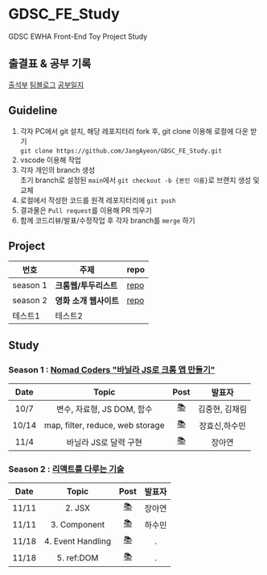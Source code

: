 # GDSC_FE_Study
GDSC EWHA Front-End Toy Project Study

## 출결표 & 공부 기록
[출석부](https://docs.google.com/document/d/1tGXloAp-MPz5soTXBmh9Wf0FcEfVt6omVMd_2fAQP0E/edit?usp=sharing)
[팀블로그](https://gdscewha.tistory.com/category/%EC%8A%A4%ED%84%B0%EB%94%94/Front-End%20%ED%86%A0%EC%9D%B4%20%ED%94%84%EB%A1%9C%EC%A0%9D%ED%8A%B8)
[공부일지](https://docs.google.com/document/d/1fwwvuPeLafIYO8hz_9HsN3TbJVlCCmpjJC7DF7YiSV8/edit?usp=sharing)
## Guideline
1. 각자 PC에서 git 설치, 해당 레포지터리 fork 후, git clone 이용해 로컬에 다운 받기 <br>
`git clone https://github.com/JangAyeon/GDSC_FE_Study.git`
2. vscode 이용해 작업<br>
3. 각자 개인의 branch 생성<br>
초기 branch로 설정된 `main`에서 `git checkout -b {본인 이름}`로 브랜치 생성 및 교체<br>
4. 로컬에서 작성한 코드를 원격 레포지터리에 `git push`<br>
5. 결과물은 `Pull request`를 이용해 PR 띄우기 <br>
6. 함께 코드리뷰/발표/수정작업 후 각자 branch를 `merge` 하기 

## Project
|번호|주제|repo|
|------|---|---|
|season 1 |**크롬웹/투두리스트**|[repo](https://github.com/JangAyeon/GDSC_FE_Study/tree/main/vanilla-js-ChromeWeb)|
|season 2|**영화 소개 웹사이트**|[repo](https://github.com/JangAyeon/GDSC_FE_Study/tree/main/react_basic)|
|테스트1|테스트2||


## Study
### Season 1 : [Nomad Coders "바닐라 JS로 크롬 앱 만들기"](https://nomadcoders.co/javascript-for-beginners)
|Date|Topic|Post| 발표자|
|:--:|:--:|:--:|:--:|
|10/7|변수, 자료형, JS DOM, 함수|[📚](https://gdscewha.tistory.com/entry/1%EC%A3%BC%EC%B0%A8-%EB%B0%94%EB%8B%90%EB%9D%BC-JS%EB%A1%9C-%ED%81%AC%EB%A1%AC-%EC%95%B1-%EB%A7%8C%EB%93%A4%EA%B8%B0?category=969301)|김중현, 김채림|
|10/14|map, filter, reduce, web storage|[📚](https://gdscewha.tistory.com/entry/2%EC%A3%BC%EC%B0%A8-%EB%B0%94%EB%8B%90%EB%9D%BC-JS%EB%A1%9C-%ED%81%AC%EB%A1%AC-%EC%95%B1-%EB%A7%8C%EB%93%A4%EA%B8%B0?category=969301)|장효신,하수민|
|11/4|바닐라 JS로 달력 구현|[📚](https://gdscewha.tistory.com/entry/3%EC%A3%BC%EC%B0%A8-%EB%B0%94%EB%8B%90%EB%9D%BC-JS%EB%A1%9C-%ED%81%AC%EB%A1%AC-%EC%95%B1-%EB%A7%8C%EB%93%A4%EA%B8%B0?category=969301)|장아연|

### Season 2 : [리액트를 다루는 기술](http://www.kyobobook.co.kr/product/detailViewKor.laf?mallGb=KOR&ejkGb=KOR&barcode=9791160508796)
|Date|Topic|Post|발표자|
|:--:|:--:|:--:|:--:|
|11/11|2. JSX|[📚]()|장아연|
|11/11|3. Component|[📚]()|하수민|
|11/18|4. Event Handling|[📚]()|.|
|11/18|5. ref:DOM|[📚]()|.|
